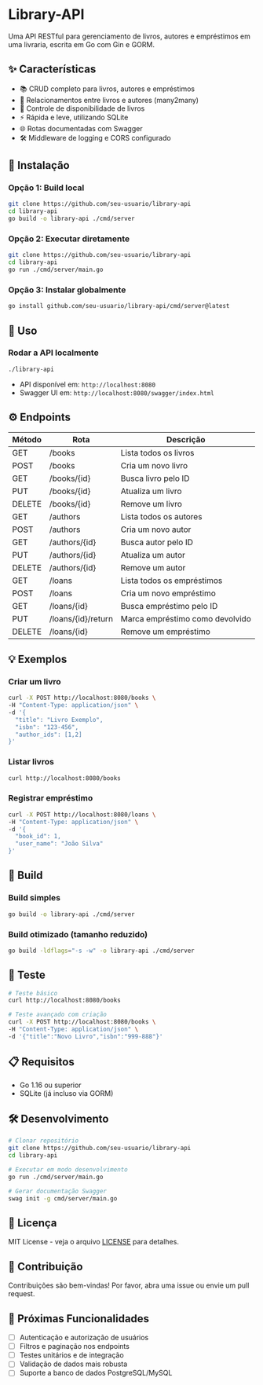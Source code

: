 # Library-API

Uma API RESTful para gerenciamento de livros, autores e empréstimos em uma livraria, escrita em Go com Gin e GORM.

## ✨ Características

* 📚 CRUD completo para livros, autores e empréstimos
* 🔗 Relacionamentos entre livros e autores (many2many)
* 🏦 Controle de disponibilidade de livros
* ⚡ Rápida e leve, utilizando SQLite
* 🌐 Rotas documentadas com Swagger
* 🛠️ Middleware de logging e CORS configurado

## 🚀 Instalação

### Opção 1: Build local

```bash
git clone https://github.com/seu-usuario/library-api
cd library-api
go build -o library-api ./cmd/server
```

### Opção 2: Executar diretamente

```bash
git clone https://github.com/seu-usuario/library-api
cd library-api
go run ./cmd/server/main.go
```

### Opção 3: Instalar globalmente

```bash
go install github.com/seu-usuario/library-api/cmd/server@latest
```

## 📖 Uso

### Rodar a API localmente

```bash
./library-api
```

* API disponível em: `http://localhost:8080`
* Swagger UI em: `http://localhost:8080/swagger/index.html`

## ⚙️ Endpoints

| Método | Rota               | Descrição                       |
| ------ | ------------------ | ------------------------------- |
| GET    | /books             | Lista todos os livros           |
| POST   | /books             | Cria um novo livro              |
| GET    | /books/{id}        | Busca livro pelo ID             |
| PUT    | /books/{id}        | Atualiza um livro               |
| DELETE | /books/{id}        | Remove um livro                 |
| GET    | /authors           | Lista todos os autores          |
| POST   | /authors           | Cria um novo autor              |
| GET    | /authors/{id}      | Busca autor pelo ID             |
| PUT    | /authors/{id}      | Atualiza um autor               |
| DELETE | /authors/{id}      | Remove um autor                 |
| GET    | /loans             | Lista todos os empréstimos      |
| POST   | /loans             | Cria um novo empréstimo         |
| GET    | /loans/{id}        | Busca empréstimo pelo ID        |
| PUT    | /loans/{id}/return | Marca empréstimo como devolvido |
| DELETE | /loans/{id}        | Remove um empréstimo            |

## 💡 Exemplos

### Criar um livro

```bash
curl -X POST http://localhost:8080/books \
-H "Content-Type: application/json" \
-d '{
  "title": "Livro Exemplo",
  "isbn": "123-456",
  "author_ids": [1,2]
}'
```

### Listar livros

```bash
curl http://localhost:8080/books
```

### Registrar empréstimo

```bash
curl -X POST http://localhost:8080/loans \
-H "Content-Type: application/json" \
-d '{
  "book_id": 1,
  "user_name": "João Silva"
}'
```

## 🔧 Build

### Build simples

```bash
go build -o library-api ./cmd/server
```

### Build otimizado (tamanho reduzido)

```bash
go build -ldflags="-s -w" -o library-api ./cmd/server
```

## 🧪 Teste

```bash
# Teste básico
curl http://localhost:8080/books

# Teste avançado com criação
curl -X POST http://localhost:8080/books \
-H "Content-Type: application/json" \
-d '{"title":"Novo Livro","isbn":"999-888"}'
```

## 📋 Requisitos

* Go 1.16 ou superior
* SQLite (já incluso via GORM)

## 🛠️ Desenvolvimento

```bash
# Clonar repositório
git clone https://github.com/seu-usuario/library-api
cd library-api

# Executar em modo desenvolvimento
go run ./cmd/server/main.go

# Gerar documentação Swagger
swag init -g cmd/server/main.go
```

## 📄 Licença

MIT License - veja o arquivo [LICENSE](LICENSE) para detalhes.

## 🤝 Contribuição

Contribuições são bem-vindas! Por favor, abra uma issue ou envie um pull request.

## 🚧 Próximas Funcionalidades

* [ ] Autenticação e autorização de usuários
* [ ] Filtros e paginação nos endpoints
* [ ] Testes unitários e de integração
* [ ] Validação de dados mais robusta
* [ ] Suporte a banco de dados PostgreSQL/MySQL
